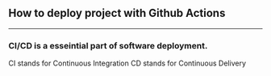 ## How to deploy project with Github Actions 
----------------
### CI/CD is a esseintial part of software deployment. 
CI stands for Continuous Integration
CD stands for Continuous Delivery


